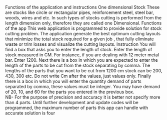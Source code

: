 Functions of the application and instructions
One dimensional Stock
These are stocks like circle or rectangular pipes, reinforcement steel, steel bar, woods, wires and etc. In such types of stocks cutting is performed from the length dimension only, therefore they are called one Dimensional.
Functions of the app
 This web application is programmed to provide solution for stock cutting problem. The application generate the best optimum cutting layouts that minimize the total stock required for a given job , that fully eliminate waste or trim losses and visualize the cutting layouts.
Instruction
You will find a box that asks you to enter the length of stock. Enter the length of stock measured in CM. For instance, if you are dealing with 12 meter metal bar. Enter 1200. Next there is a box in which you are expected to enter the length of the parts to be cut from the stock separating by comma. The lengths of the parts that you want to be cut from 1200 cm stock can be 200, 430, 300 etc. Do not write Cm after the values, just values only.    Finally there is a box in which you will enter the quantity demand of parts separated by comma, these values must be integer. You may have demand of 20, 10, and 60 for the parts you entered in the previous box.    
NB- For the purpose of precision and accuracy it is better not specify more than 4 parts. Until further development and update codes will be programmed, the maximum number of parts this app can handle with accurate solution is four
